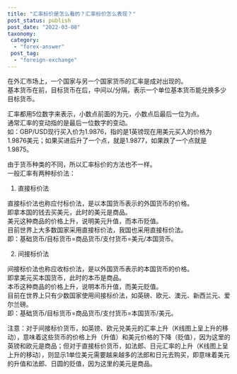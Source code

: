 ```yaml
---
title: "汇率标价是怎么看的？汇率标价怎么表现？"
post_status: publish
post_date: "2022-03-08"
taxonomy:
 category: 
  - "forex-answer"
 post_tag: 
  - "foreign-exchange"
---
```


在外汇市场上，一个国家与另一个国家货币的汇率是成对出现的。  
基本货币在前，目标货币在后，中间以/分隔，表示一个单位基本货币能兑换多少目标货币。  

汇率都用5位数字来表示，小数点前面的为元，小数点后最后一位为点。  
通常汇率的变动指的是最后一位数字的变动。  
如：GBP/USD现行买入价为1.9876，指的是1英镑现在用美元买入的价格为1.9876美元；如果买进后升了一个点，就是1.9877，如果跌了一个点就是1.9875。  

由于货币种类的不同，所以汇率标价的方法也不一样。  
一般汇率有两种标价法：

1. 直接标价法

直接标价法也称应付标价法，是以本国货币表示的外国货币的价格。  
即拿本国的钱去买美元，此时的美元是商品。  
美元这种商品的价格上升，说明美元升值，而本币贬值。  
目前世界上大多数国家采用直接标价法，我国也采用直接标价法。  
即：基础货币/目标货币=商品货币/支付货币=美元/本国货币。  

2. 间接标价法

间接标价法也称应收标价法，是以外国货币表示的本国货币的价格。  
即拿美元买本国货币，此时的本币是商品。  
本币这种商品的价格上升，说明本币升值，而美元贬值。  
目前在世界上只有少数国家使用间接标价法，如英磅、欧元、澳元、新西兰元、爱尔兰磅。  
即：基础货币/目标货币=商品货币/支付货币=本国货币/美元。  

注意：对于间接标价货币，如英镑、欧元兑美元的汇率上升（K线图上呈上升的移动），意味着这些货币的价格上升（升值）和美元价格的下降（贬值），因为这里的英镑和欧元是商品；但对于直接标价货币，如法郎、日元汇率的上升（K线图上呈上升的移动），则显示1单位美元需要越来越多的法郎和日元去购买，即意味着美元的升值和法郎、日圆的贬值，因为这里的美元是商品。
